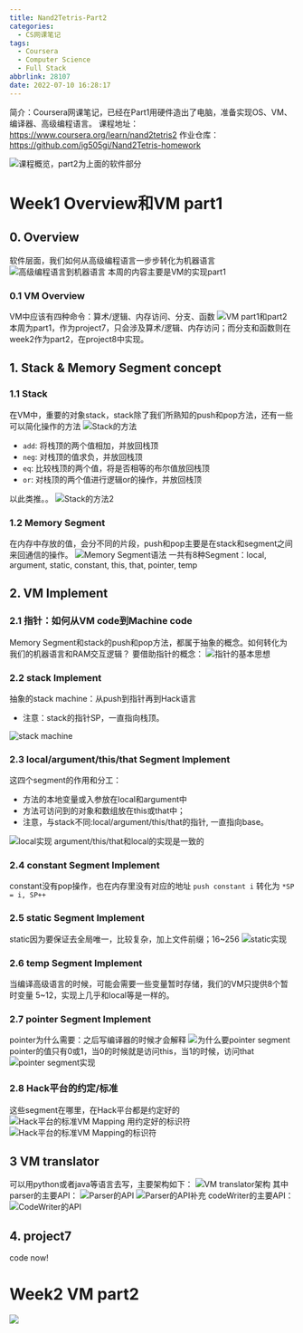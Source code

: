 ```yaml
---
title: Nand2Tetris-Part2
categories:
  - CS网课笔记
tags:
  - Coursera
  - Computer Science
  - Full Stack
abbrlink: 28107
date: 2022-07-10 16:28:17
---
```


简介：Coursera网课笔记，已经在Part1用硬件造出了电脑，准备实现OS、VM、编译器、高级编程语言。
课程地址：https://www.coursera.org/learn/nand2tetris2
作业仓库：https://github.com/ig505gi/Nand2Tetris-homework

![课程概览，part2为上面的软件部分](week1/overview.png)
<!-- more -->

# **Week1 Overview和VM part1**
## 0. **Overview**
软件层面，我们如何从高级编程语言一步步转化为机器语言
![高级编程语言到机器语言](week1/从高级到低级.png)
本周的内容主要是VM的实现part1

### 0.1 VM Overview
VM中应该有四种命令：算术/逻辑、内存访问、分支、函数
![VM part1和part2](week1/VM-part1.png)
本周为part1，作为project7，只会涉及算术/逻辑、内存访问；而分支和函数则在week2作为part2，在project8中实现。


## 1. **Stack & Memory Segment concept**
### 1.1 Stack
在VM中，重要的对象stack，stack除了我们所熟知的push和pop方法，还有一些可以简化操作的方法
![Stack的方法](week1/stack-function.png)
* `add`: 将栈顶的两个值相加，并放回栈顶
* `neg`: 对栈顶的值求负，并放回栈顶
* `eq`: 比较栈顶的两个值，将是否相等的布尔值放回栈顶
* `or`: 对栈顶的两个值进行逻辑or的操作，并放回栈顶

以此类推。。
![Stack的方法2](week1/stack-function2.png)

### 1.2 Memory Segment
在内存中存放的值，会分不同的片段，push和pop主要是在stack和segment之间来回通信的操作。
![Memory Segment语法](week1/memory-segment.png)
一共有8种Segment：local, argument, static, constant, this, that, pointer, temp

## 2. **VM Implement**
### 2.1 指针：如何从VM code到Machine code
Memory Segment和stack的push和pop方法，都属于抽象的概念。如何转化为我们的机器语言和RAM交互逻辑？
要借助指针的概念：
![指针的基本思想](week1/pointer.png)
### 2.2 stack Implement
抽象的stack machine：从push到指针再到Hack语言
* 注意：stack的指针SP，一直指向栈顶。

![stack machine](week1/stack-machine.png)

### 2.3 local/argument/this/that Segment Implement
这四个segment的作用和分工：
* 方法的本地变量或入参放在local和argument中
* 方法可访问到的对象和数组放在this或that中；
* 注意，与stack不同:local/argument/this/that的指针, 一直指向base。

![local实现](week1/local.png)
argument/this/that和local的实现是一致的

### 2.4 constant Segment Implement
constant没有pop操作，也在内存里没有对应的地址
`push constant i` 转化为 `*SP = i, SP++`

### 2.5 static Segment Implement
static因为要保证去全局唯一，比较复杂，加上文件前缀；16~256
![static实现](week1/static实现.png)

### 2.6 temp Segment Implement
当编译高级语言的时候，可能会需要一些变量暂时存储，我们的VM只提供8个暂时变量 5~12，实现上几乎和local等是一样的。

### 2.7 pointer Segment Implement
pointer为什么需要：之后写编译器的时候才会解释
![为什么要pointer segment](week1/为什么要pointer.png)
pointer的值只有0或1，当0的时候就是访问this，当1的时候，访问that
![pointer segment实现](week1/pointer-segment实现.png)

### 2.8 Hack平台的约定/标准
这些segment在哪里，在Hack平台都是约定好的
![Hack平台的标准VM Mapping](week1/标准VMmapping.png)
用约定好的标识符
![Hack平台的标准VM Mapping的标识符](week1/标准VMmapping2.png)

## 3 **VM translator**
可以用python或者java等语言去写，主要架构如下：
![VM translator架构](week1/translator架构.png)
其中parser的主要API：
![Parser的API](week1/parser类API.png)
![Parser的API补充](week1/parser类API2.png)
codeWriter的主要API：
![CodeWriter的API](week1/codeWriter类API.png)

## 4. **project7**
code now!
# **Week2 VM part2**

![](week1/)